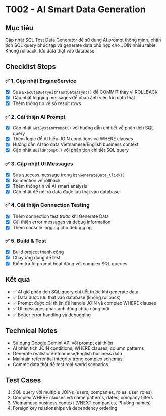 # T002 - AI Smart Data Generation

## Mục tiêu
Cập nhật SQL Test Data Generator để sử dụng AI prompt thông minh, phân tích SQL query phức tạp và generate data phù hợp cho JOIN nhiều table. Không rollback, lưu data thật vào database.

## Checklist Steps

### ✅ 1. Cập nhật EngineService
- [x] Sửa `ExecuteQueryWithTestDataAsync()` để COMMIT thay vì ROLLBACK
- [x] Cập nhật logging messages để phản ánh việc lưu data thật
- [x] Thêm thông tin về số result rows

### ✅ 2. Cải thiện AI Prompt 
- [x] Cập nhật `GetSystemPrompt()` với hướng dẫn chi tiết về phân tích SQL query
- [x] Thêm logic để AI hiểu JOIN conditions và WHERE clauses
- [x] Hướng dẫn AI tạo data Vietnamese/English business context
- [x] Cập nhật `BuildPrompt()` với phân tích chi tiết SQL query

### ✅ 3. Cập nhật UI Messages
- [x] Sửa success message trong `btnGenerateData_Click()` 
- [x] Bỏ mention về rollback
- [x] Thêm thông tin về AI smart analysis
- [x] Cập nhật để nói rõ data được lưu thật vào database

### ✅ 4. Cải thiện Connection Testing
- [x] Thêm connection test trước khi Generate Data
- [x] Cải thiện error messages và debug information
- [x] Thêm console logging cho debugging

### ✅ 5. Build & Test
- [x] Build project thành công
- [x] Chạy ứng dụng để test
- [x] Kiểm tra AI prompt hoạt động với complex SQL queries

## Kết quả
- ✅ AI giờ phân tích SQL query chi tiết trước khi generate data
- ✅ Data được lưu thật vào database (không rollback)
- ✅ Prompt được cải thiện để handle JOIN và complex WHERE clauses  
- ✅ UI messages phản ánh đúng chức năng mới
- ✅ Better error handling và debugging

## Technical Notes
- Sử dụng Google Gemini API với prompt cải thiện
- AI phân tích JOIN conditions, WHERE clauses, column patterns
- Generate realistic Vietnamese/English business data
- Maintain referential integrity trong complex schemas
- Commit data thật để test real-world scenarios

## Test Cases
1. SQL query với multiple JOINs (users, companies, roles, user_roles)
2. Complex WHERE clauses với name patterns, dates, company filters
3. Vietnamese business context (VNEXT companies, Phương names)
4. Foreign key relationships và dependency ordering 